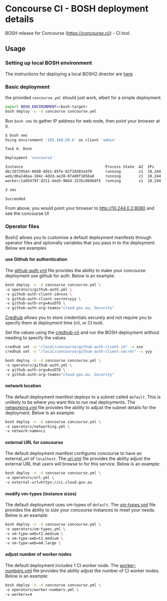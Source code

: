 # Concourse CI - BOSH deployment details

BOSH release for Concourse (<https://concourse.ci/>) - CI tool.

## Usage

### Setting up local BOSH environment
The instructions for deploying a local BOSH2 director are [here](../setup-local-bosh.md)

### Basic deployment
the provided `concourse.yml` should just work, albeit for a simple deployment.

```bash
export BOSH_ENVIRONMENT=<bosh-target>
bosh deploy -n -d concourse concourse.yml
```

Run `bosh vms` to gather IP address for web node, then point your browser at it.

```bash
$ bosh vms
Using environment '192.168.50.6' as client 'admin'

Task 6. Done

Deployment 'concourse'

Instance                                     Process State  AZ  IPs         VM CID                                VM Type
db/26729543-60d8-45b1-85fe-82f10383a4f0      running        z1  10.244.0.3  bcb8b001-3de3-4f47-5999-fc2cd966c0e4  default
web/dba148aa-104c-4d2d-ae28-6f4d0f1856a8     running        z1  10.244.0.2  d3376055-c42f-45d2-47c5-f0ccff21c450  default
worker/1a05479f-d211-4ed3-96b4-1535c08dbdf5  running        z1  10.244.0.4  2acc2753-451b-4120-47c4-2320acdbfa03  default

3 vms

Succeeded
```

From above, you would point your browser to <http://10.244.0.2:8080> and see the concourse UI


### Operator files
Bosh2 allows you to customise a default deployment manifests through operator files and optionally variables that you pass in to the deployment.  Below are examples

#### use Github for authentication
The [github-auth.yml](operators/github-auth.yml) file provides the ability to make your concourse deployment use github for auth.  Below is an example:

```bash
bosh deploy -n -d concourse concourse.yml \
-o operators/github-auth.yml \
-v github-auth-client-id=xxx \
-v github-auth-client-secret=yyy \
-v github-auth-org=AusDTO \
-v github-auth-org-teams="cloud.gov.au, Security"
```

[Credhub](https://github.com/cloudfoundry-incubator/credhub) allows you to store credentials securely and not require you to specify them at deployment time (cli, or CI tool).

Set the values using the [credhub-cli](https://github.com/cloudfoundry-incubator/credhub-cli) and run the BOSH deployment without needing to specify the values
```bash
credhub set -n "/local/concourse/github-auth-client-id" -v xxx
credhub set -n "/local/concourse/github-auth-client-secret" -v yyy

bosh deploy -n -d concourse concourse.yml \
-o operators/github-auth.yml \
-v github-auth-org=AusDTO \
-v github-auth-org-teams="cloud.gov.au, Security"
```

#### network location
The default deployment manifest deploys to a subnet called `default`.  This is unlikely to be where you want this to run real deployments.  The [networking.yml](operators/networking.yml) file provides the ability to adjust the subnet details for the deployment.  Below is an example:

```bash
bosh deploy -n -d concourse concourse.yml \
-o operators/networking.yml \
-v network-name=ci
```

#### external URL for concourse
The default deployment manifest configures concourse to have an external_url of `localhost`.  The [url.yml](operators/url.yml) file provides the ability adjust the external URL that users will browse to for this service.  Below is an example:

```bash
bosh deploy -n -d concourse concourse.yml \
-o operators/url.yml \
-v external-url=https://ci.cloud.gov.au
```

#### modify vm-types (instance sizes)
The default deployment uses vm-types of `default`.  The [vm-types.yml](operators/vm-types.yml) file provides the ability to size your concourse instances to meet your needs.  Below is an example:

```bash
bosh deploy -n -d concourse concourse.yml \
-o operators/vm-types.yml \
-v vm-type-web=t2.medium \
-v vm-type-web=t2.medium \
-v vm-type-web=m4.large \
```

#### adjust number of worker nodes
The default deployment includes 1 CI worker node.  The [worker-numbers.yml](operators/worker-numbers.yml) file provides the ability adjust the number of CI worker nodes.  Below is an example:

```bash
bosh deploy -n -d concourse concourse.yml \
-o operators/worker-numbers.yml \
-v workers=4
```
